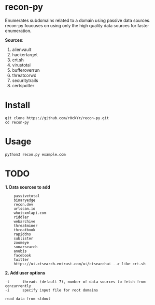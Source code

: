 # recon-py
Enumerates subdomains related to a domain using passive data sources. recon-py foucuses on using only the high quality data sources for faster enumeration.

**Sources:**

1. alienvault
2. hackertarget
3. crt.sh
4. virustotal
5. bufferoverrun
6. threatcorwd
7. securitytrails
8. certspotter

# Install
```
git clone https://github.com/r0ckYr/recon-py.git
cd recon-py
```

# Usage
```
python3 recon.py example.com
```

# TODO
**1. Data sources to add**
```
    passivetotal
    binaryedge
    recon.dev
    urlscan.io
    whoisxmlapi.com
    riddler
    webarchive
    threatminer
    threatbook
    rapiddns
    sublister
    zoomeye
    sonarsearch
    anubis
    facebook
    twitter
    https://ui.ctsearch.entrust.com/ui/ctsearchui --> like crt.sh
```
**2. Add user options**
```
-t      threads (default 7), number of data sources to fetch from concurrently
-i      specify input file for root domains

read data from stdout
```
